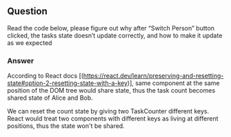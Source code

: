 ## Question

Read the code below, please figure out why after “Switch Person” button clicked, the
tasks state doesn’t update correctly, and how to make it update as we expected

### Answer

According to React docs [(https://react.dev/learn/preserving-and-resetting-state#option-2-resetting-state-with-a-key)], same component at the same position of the DOM tree would share state, thus the task count becomes shared state of Alice and Bob.

We can reset the count state by giving two TaskCounter different keys. React would treat two components with different keys as living at different positions, thus the state won't be shared.
